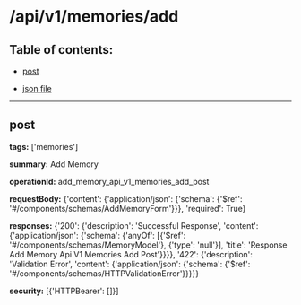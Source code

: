 # /api/v1/memories/add

## Table of contents:
- [post](#post)

- [json file](./_api_v1_memories_add.json)

---
<a name="post"></a>
## post

**tags:** ['memories']

**summary:** Add Memory

**operationId:** add_memory_api_v1_memories_add_post

**requestBody:** {'content': {'application/json': {'schema': {'$ref': '#/components/schemas/AddMemoryForm'}}}, 'required': True}

**responses:** {'200': {'description': 'Successful Response', 'content': {'application/json': {'schema': {'anyOf': [{'$ref': '#/components/schemas/MemoryModel'}, {'type': 'null'}], 'title': 'Response Add Memory Api V1 Memories Add Post'}}}}, '422': {'description': 'Validation Error', 'content': {'application/json': {'schema': {'$ref': '#/components/schemas/HTTPValidationError'}}}}}

**security:** [{'HTTPBearer': []}]

